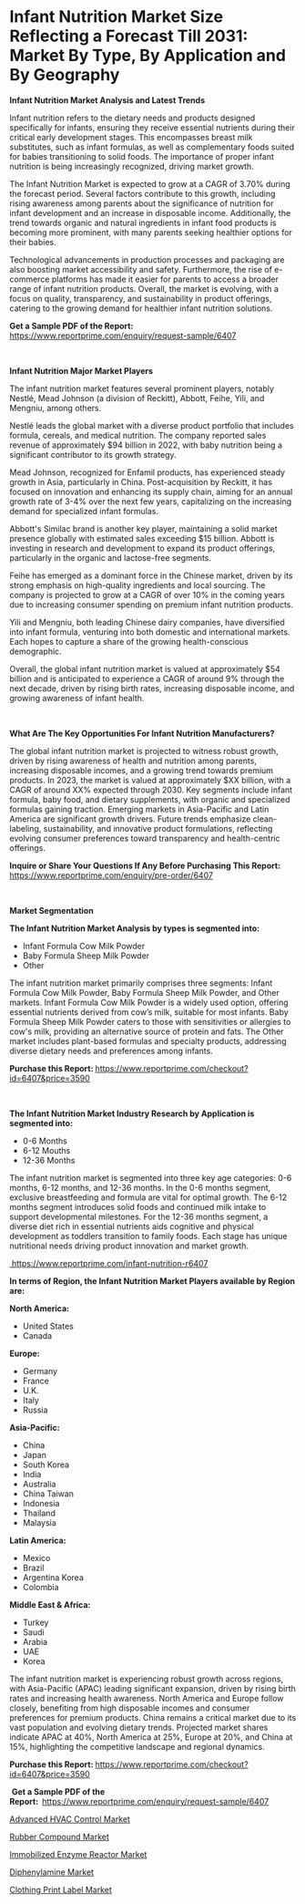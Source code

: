 <p><h1>Infant Nutrition Market Size Reflecting a Forecast Till 2031: Market By Type, By Application and By Geography</h1></p><p><strong>Infant Nutrition Market Analysis and Latest Trends</strong></p>
<p><p>Infant nutrition refers to the dietary needs and products designed specifically for infants, ensuring they receive essential nutrients during their critical early development stages. This encompasses breast milk substitutes, such as infant formulas, as well as complementary foods suited for babies transitioning to solid foods. The importance of proper infant nutrition is being increasingly recognized, driving market growth.</p><p>The Infant Nutrition Market is expected to grow at a CAGR of 3.70% during the forecast period. Several factors contribute to this growth, including rising awareness among parents about the significance of nutrition for infant development and an increase in disposable income. Additionally, the trend towards organic and natural ingredients in infant food products is becoming more prominent, with many parents seeking healthier options for their babies.</p><p>Technological advancements in production processes and packaging are also boosting market accessibility and safety. Furthermore, the rise of e-commerce platforms has made it easier for parents to access a broader range of infant nutrition products. Overall, the market is evolving, with a focus on quality, transparency, and sustainability in product offerings, catering to the growing demand for healthier infant nutrition solutions.</p></p>
<p><strong>Get a Sample PDF of the Report:&nbsp;</strong> <a href="https://www.reportprime.com/enquiry/request-sample/6407?utm_campaign=1087&utm_medium=2&utm_source=Github&utm_content=ia&utm_term=02122024&utm_id=infant-nutrition">https://www.reportprime.com/enquiry/request-sample/6407</a></p>
<p>&nbsp;</p>
<p><strong>Infant Nutrition Major Market Players</strong></p>
<p><p>The infant nutrition market features several prominent players, notably Nestlé, Mead Johnson (a division of Reckitt), Abbott, Feihe, Yili, and Mengniu, among others. </p><p>Nestlé leads the global market with a diverse product portfolio that includes formula, cereals, and medical nutrition. The company reported sales revenue of approximately $94 billion in 2022, with baby nutrition being a significant contributor to its growth strategy.</p><p>Mead Johnson, recognized for Enfamil products, has experienced steady growth in Asia, particularly in China. Post-acquisition by Reckitt, it has focused on innovation and enhancing its supply chain, aiming for an annual growth rate of 3-4% over the next few years, capitalizing on the increasing demand for specialized infant formulas.</p><p>Abbott's Similac brand is another key player, maintaining a solid market presence globally with estimated sales exceeding $15 billion. Abbott is investing in research and development to expand its product offerings, particularly in the organic and lactose-free segments.</p><p>Feihe has emerged as a dominant force in the Chinese market, driven by its strong emphasis on high-quality ingredients and local sourcing. The company is projected to grow at a CAGR of over 10% in the coming years due to increasing consumer spending on premium infant nutrition products.</p><p>Yili and Mengniu, both leading Chinese dairy companies, have diversified into infant formula, venturing into both domestic and international markets. Each hopes to capture a share of the growing health-conscious demographic.</p><p>Overall, the global infant nutrition market is valued at approximately $54 billion and is anticipated to experience a CAGR of around 9% through the next decade, driven by rising birth rates, increasing disposable income, and growing awareness of infant health.</p></p>
<p>&nbsp;</p>
<p><strong>What Are The Key Opportunities For Infant Nutrition Manufacturers?</strong></p>
<p><p>The global infant nutrition market is projected to witness robust growth, driven by rising awareness of health and nutrition among parents, increasing disposable incomes, and a growing trend towards premium products. In 2023, the market is valued at approximately $XX billion, with a CAGR of around XX% expected through 2030. Key segments include infant formula, baby food, and dietary supplements, with organic and specialized formulas gaining traction. Emerging markets in Asia-Pacific and Latin America are significant growth drivers. Future trends emphasize clean-labeling, sustainability, and innovative product formulations, reflecting evolving consumer preferences toward transparency and health-centric offerings.</p></p>
<p><strong>Inquire or Share Your Questions If Any Before Purchasing This Report:</strong> <a href="https://www.reportprime.com/enquiry/pre-order/6407?utm_campaign=1087&utm_medium=2&utm_source=Github&utm_content=ia&utm_term=02122024&utm_id=infant-nutrition">https://www.reportprime.com/enquiry/pre-order/6407</a></p>
<p>&nbsp;</p>
<p><strong>Market Segmentation</strong></p>
<p><strong>The Infant Nutrition Market Analysis by types is segmented into:</strong></p>
<p><ul><li>Infant Formula Cow Milk Powder</li><li>Baby Formula Sheep Milk Powder</li><li>Other</li></ul></p>
<p><p>The infant nutrition market primarily comprises three segments: Infant Formula Cow Milk Powder, Baby Formula Sheep Milk Powder, and Other markets. Infant Formula Cow Milk Powder is a widely used option, offering essential nutrients derived from cow’s milk, suitable for most infants. Baby Formula Sheep Milk Powder caters to those with sensitivities or allergies to cow's milk, providing an alternative source of protein and fats. The Other market includes plant-based formulas and specialty products, addressing diverse dietary needs and preferences among infants.</p></p>
<p><strong>Purchase this Report:&nbsp;</strong><a href="https://www.reportprime.com/checkout?id=6407&price=3590&utm_campaign=1087&utm_medium=2&utm_source=Github&utm_content=ia&utm_term=02122024&utm_id=infant-nutrition">https://www.reportprime.com/checkout?id=6407&price=3590</a></p>
<p>&nbsp;</p>
<p><strong>The Infant Nutrition Market Industry Research by Application is segmented into:</strong></p>
<p><ul><li>0-6 Months</li><li>6-12 Mouths</li><li>12-36 Months</li></ul></p>
<p><p>The infant nutrition market is segmented into three key age categories: 0-6 months, 6-12 months, and 12-36 months. In the 0-6 months segment, exclusive breastfeeding and formula are vital for optimal growth. The 6-12 months segment introduces solid foods and continued milk intake to support developmental milestones. For the 12-36 months segment, a diverse diet rich in essential nutrients aids cognitive and physical development as toddlers transition to family foods. Each stage has unique nutritional needs driving product innovation and market growth.</p></p>
<p><a href="https://www.reportprime.com/infant-nutrition-r6407?utm_campaign=1087&utm_medium=2&utm_source=Github&utm_content=ia&utm_term=02122024&utm_id=infant-nutrition">&nbsp;https://www.reportprime.com/infant-nutrition-r6407</a></p>
<p><strong>In terms of Region, the Infant Nutrition Market Players available by Region are:</strong></p>
<p>
    <p> <strong> North America: </strong>
        <ul>
            <li>United States</li>
            <li>Canada</li>
        </ul>
        </p> 
    <p> <strong> Europe: </strong>
        <ul>
            <li>Germany</li>
            <li>France</li>
            <li>U.K.</li>
            <li>Italy</li>
            <li>Russia</li>
        </ul>
        </p> 
    <p> <strong> Asia-Pacific: </strong>
        <ul>
            <li>China</li>
            <li>Japan</li>
            <li>South Korea</li>
            <li>India</li>
            <li>Australia</li>
            <li>China Taiwan</li>
            <li>Indonesia</li>
            <li>Thailand</li>
            <li>Malaysia</li>
        </ul>
        </p> 
    <p> <strong> Latin America: </strong>
        <ul>
            <li>Mexico</li>
            <li>Brazil</li>
            <li>Argentina Korea</li>
            <li>Colombia</li>
        </ul>
        </p> 
    <p> <strong> Middle East & Africa: </strong>
        <ul>
            <li>Turkey</li>
            <li>Saudi</li>
            <li>Arabia</li>
            <li>UAE</li>
            <li>Korea</li>
        </ul>
    </p>
    </p>
<p><p>The infant nutrition market is experiencing robust growth across regions, with Asia-Pacific (APAC) leading significant expansion, driven by rising birth rates and increasing health awareness. North America and Europe follow closely, benefiting from high disposable incomes and consumer preferences for premium products. China remains a critical market due to its vast population and evolving dietary trends. Projected market shares indicate APAC at 40%, North America at 25%, Europe at 20%, and China at 15%, highlighting the competitive landscape and regional dynamics.</p></p>
<p><strong>Purchase this Report: </strong><a href="https://www.reportprime.com/checkout?id=6407&price=3590&utm_campaign=1087&utm_medium=2&utm_source=Github&utm_content=ia&utm_term=02122024&utm_id=infant-nutrition">https://www.reportprime.com/checkout?id=6407&price=3590</a></p>
<p>&nbsp;<strong>Get a Sample PDF of the Report:&nbsp;&nbsp;</strong><a href="https://www.reportprime.com/enquiry/request-sample/6407?utm_campaign=1087&utm_medium=2&utm_source=Github&utm_content=ia&utm_term=02122024&utm_id=infant-nutrition">https://www.reportprime.com/enquiry/request-sample/6407</a></p>
<p><strong></strong></p>
<p><p><a href="https://www.linkedin.com/pulse/advanced-hvac-control-market-report-2024-2031-highlights-growth-jc2ae?utm_campaign=1087&utm_medium=2&utm_source=Github&utm_content=ia&utm_term=02122024&utm_id=infant-nutrition">Advanced HVAC Control Market</a></p><p><a href="https://github.com/manesros8/Market-Research-Report-List-1/blob/main/rubber-compound-market.md?utm_campaign=1087&utm_medium=2&utm_source=Github&utm_content=ia&utm_term=02122024&utm_id=infant-nutrition">Rubber Compound Market</a></p><p><a href="https://issuu.com/reportprime-2/docs/immobilized-enzyme-reactor-market-size-2030.pptx?utm_campaign=1087&utm_medium=2&utm_source=Github&utm_content=ia&utm_term=02122024&utm_id=infant-nutrition">Immobilized Enzyme Reactor Market</a></p><p><a href="https://github.com/WashimHussain441/Market-Research-Report-List-1/blob/main/diphenylamine-market.md?utm_campaign=1087&utm_medium=2&utm_source=Github&utm_content=ia&utm_term=02122024&utm_id=infant-nutrition">Diphenylamine Market</a></p><p><a href="https://issuu.com/reportprime-2/docs/clothing-print-label-market-size-2030.pptx?utm_campaign=1087&utm_medium=2&utm_source=Github&utm_content=ia&utm_term=02122024&utm_id=infant-nutrition">Clothing Print Label Market</a></p></p>